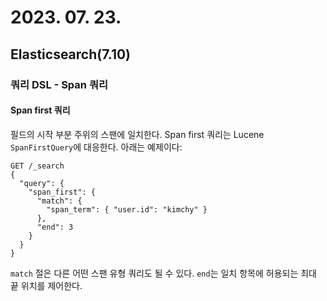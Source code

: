 # 2023. 07. 23.

## Elasticsearch(7.10)

### 쿼리 DSL - Span 쿼리

#### Span first 쿼리

필드의 시작 부분 주위의 스팬에 일치한다. Span first 쿼리는 Lucene `SpanFirstQuery`에 대응한다. 아래는 예제이다:

```http
GET /_search
{
  "query": {
    "span_first": {
      "match": {
        "span_term": { "user.id": "kimchy" }
      },
      "end": 3
    }
  }
}
```

`match` 절은 다른 어떤 스팬 유형 쿼리도 될 수 있다. `end`는 일치 항목에 허용되는 최대 끝 위치를 제어한다.

